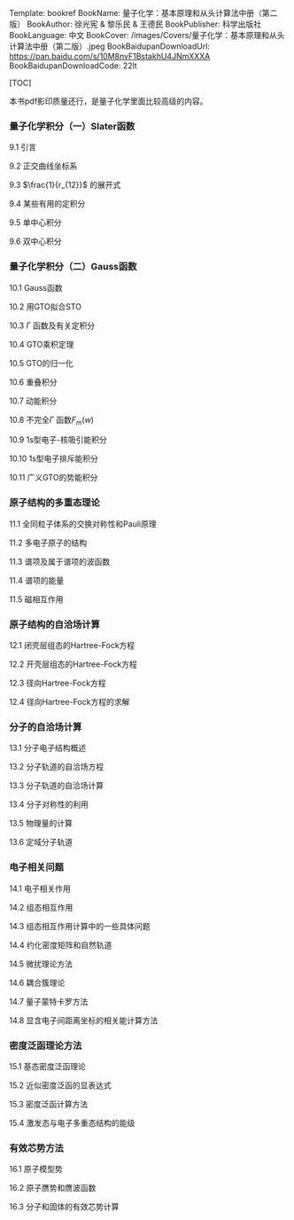 Template: bookref
BookName: 量子化学：基本原理和从头计算法中册（第二版）
BookAuthor: 徐光宪 & 黎乐民 & 王德民
BookPublisher: 科学出版社
BookLanguage: 中文
BookCover: /images/Covers/量子化学：基本原理和从头计算法中册（第二版）.jpeg
BookBaidupanDownloadUrl: https://pan.baidu.com/s/10M8nvF1BstakhU4JNmXXXA 
BookBaidupanDownloadCode: 22lt

[TOC]

本书pdf影印质量还行，是量子化学里面比较高级的内容。

### 量子化学积分（一）Slater函数

9.1 引言

9.2 正交曲线坐标系

9.3 $\frac{1}{r_{12}}$ 的展开式

9.4 某些有用的定积分

9.5 单中心积分

9.6 双中心积分

### 量子化学积分（二）Gauss函数

10.1 Gauss函数

10.2 用GTO拟合STO

10.3 $\Gamma$ 函数及有关定积分

10.4 GTO乘积定理

10.5 GTO的归一化

10.6 重叠积分

10.7 动能积分

10.8 不完全$\Gamma$ 函数$F_m(w)$

10.9 1s型电子-核吸引能积分

10.10 1s型电子排斥能积分

10.11 广义GTO的势能积分

### 原子结构的多重态理论

11.1 全同粒子体系的交换对称性和Pauli原理

11.2 多电子原子的结构

11.3 谱项及属于谱项的波函数

11.4 谱项的能量

11.5 磁相互作用

### 原子结构的自洽场计算

12.1 闭壳层组态的Hartree-Fock方程

12.2 开壳层组态的Hartree-Fock方程

12.3 径向Hartree-Fock方程

12.4 径向Hartree-Fock方程的求解

### 分子的自洽场计算

13.1 分子电子结构概述

13.2 分子轨道的自洽场方程

13.3 分子轨道的自洽场计算

13.4 分子对称性的利用

13.5 物理量的计算

13.6 定域分子轨道

### 电子相关问题

14.1 电子相关作用

14.2 组态相互作用

14.3 组态相互作用计算中的一些具体问题

14.4 约化密度矩阵和自然轨道

14.5 微扰理论方法

14.6 耦合簇理论

14.7 量子蒙特卡罗方法

14.8 显含电子间距离坐标的相关能计算方法

### 密度泛函理论方法

15.1 基态密度泛函理论

15.2 近似密度泛函的显表达式

15.3 密度泛函计算方法

15.4 激发态与电子多重态结构的能级

### 有效芯势方法

16.1 原子模型势

16.2 原子赝势和赝波函数

16.3 分子和固体的有效芯势计算
